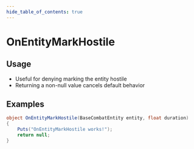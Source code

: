 ```yaml
---
hide_table_of_contents: true
---
```


# OnEntityMarkHostile

## Usage

* Useful for denying marking the entity hostile
* Returning a non-null value cancels default behavior

## Examples

```csharp title=""
object OnEntityMarkHostile(BaseCombatEntity entity, float duration)
{
    Puts("OnEntityMarkHostile works!");
    return null;
}
```
